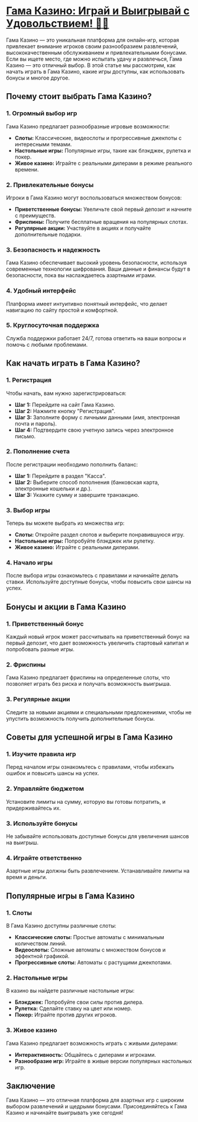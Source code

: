 # [Гама Казино: Играй и Выигрывай с Удовольствием! 🎉✨](https://brandplay.link/RD52jZbL)

Гама Казино — это уникальная платформа для онлайн-игр, которая привлекает внимание игроков своим разнообразием развлечений, высококачественным обслуживанием и привлекательными бонусами. Если вы ищете место, где можно испытать удачу и развлечься, Гама Казино — это отличный выбор. В этой статье мы рассмотрим, как начать играть в Гама Казино, какие игры доступны, как использовать бонусы и многое другое.

## Почему стоит выбрать Гама Казино?

### 1. Огромный выбор игр

Гама Казино предлагает разнообразные игровые возможности:

* **Слоты:** Классические, видеослоты и прогрессивные джекпоты с интересными темами.
* **Настольные игры:** Популярные игры, такие как блэкджек, рулетка и покер.
* **Живое казино:** Играйте с реальными дилерами в режиме реального времени.

### 2. Привлекательные бонусы

Игроки в Гама Казино могут воспользоваться множеством бонусов:

* **Приветственные бонусы:** Увеличьте свой первый депозит и начните с преимуществ.
* **Фриспины:** Получите бесплатные вращения на популярных слотах.
* **Регулярные акции:** Участвуйте в акциях и получайте дополнительные подарки.

### 3. Безопасность и надежность

Гама Казино обеспечивает высокий уровень безопасности, используя современные технологии шифрования. Ваши данные и финансы будут в безопасности, пока вы наслаждаетесь азартными играми.

### 4. Удобный интерфейс

Платформа имеет интуитивно понятный интерфейс, что делает навигацию по сайту простой и комфортной.

### 5. Круглосуточная поддержка

Служба поддержки работает 24/7, готова ответить на ваши вопросы и помочь с любыми проблемами.

## Как начать играть в Гама Казино?

### 1. Регистрация

Чтобы начать, вам нужно зарегистрироваться:

* **Шаг 1:** Перейдите на сайт Гама Казино.
* **Шаг 2:** Нажмите кнопку "Регистрация".
* **Шаг 3:** Заполните форму с личными данными (имя, электронная почта и пароль).
* **Шаг 4:** Подтвердите свою учетную запись через электронное письмо.

### 2. Пополнение счета

После регистрации необходимо пополнить баланс:

* **Шаг 1:** Перейдите в раздел "Касса".
* **Шаг 2:** Выберите способ пополнения (банковская карта, электронные кошельки и др.).
* **Шаг 3:** Укажите сумму и завершите транзакцию.

### 3. Выбор игры

Теперь вы можете выбрать из множества игр:

* **Слоты:** Откройте раздел слотов и выберите понравившуюся игру.
* **Настольные игры:** Попробуйте блэкджек или рулетку.
* **Живое казино:** Играйте с реальными дилерами.

### 4. Начало игры

После выбора игры ознакомьтесь с правилами и начинайте делать ставки. Используйте доступные бонусы, чтобы повысить свои шансы на успех.

## Бонусы и акции в Гама Казино

### 1. Приветственный бонус

Каждый новый игрок может рассчитывать на приветственный бонус на первый депозит, что дает возможность увеличить стартовый капитал и попробовать разные игры.

### 2. Фриспины

Гама Казино предлагает фриспины на определенные слоты, что позволяет играть без риска и получать возможность выигрыша.

### 3. Регулярные акции

Следите за новыми акциями и специальными предложениями, чтобы не упустить возможность получить дополнительные бонусы.

## Советы для успешной игры в Гама Казино

### 1. Изучите правила игр

Перед началом игры ознакомьтесь с правилами, чтобы избежать ошибок и повысить шансы на успех.

### 2. Управляйте бюджетом

Установите лимиты на сумму, которую вы готовы потратить, и придерживайтесь их.

### 3. Используйте бонусы

Не забывайте использовать доступные бонусы для увеличения шансов на выигрыш.

### 4. Играйте ответственно

Азартные игры должны быть развлечением. Устанавливайте лимиты на время и деньги.

## Популярные игры в Гама Казино

### 1. Слоты

В Гама Казино доступны различные слоты:

* **Классические слоты:** Простые автоматы с минимальным количеством линий.
* **Видеослоты:** Сложные автоматы с множеством бонусов и эффектной графикой.
* **Прогрессивные слоты:** Автоматы с растущими джекпотами.

### 2. Настольные игры

В казино вы найдете различные настольные игры:

* **Блэкджек:** Попробуйте свои силы против дилера.
* **Рулетка:** Сделайте ставку на цвет или номер.
* **Покер:** Играйте против других игроков.

### 3. Живое казино

Гама Казино предлагает возможность играть с живыми дилерами:

* **Интерактивность:** Общайтесь с дилерами и игроками.
* **Разнообразие игр:** Играйте в живые версии популярных настольных игр.

## Заключение

Гама Казино — это отличная платформа для азартных игр с широким выбором развлечений и щедрыми бонусами. Присоединяйтесь к Гама Казино и начинайте выигрывать уже сегодня!
